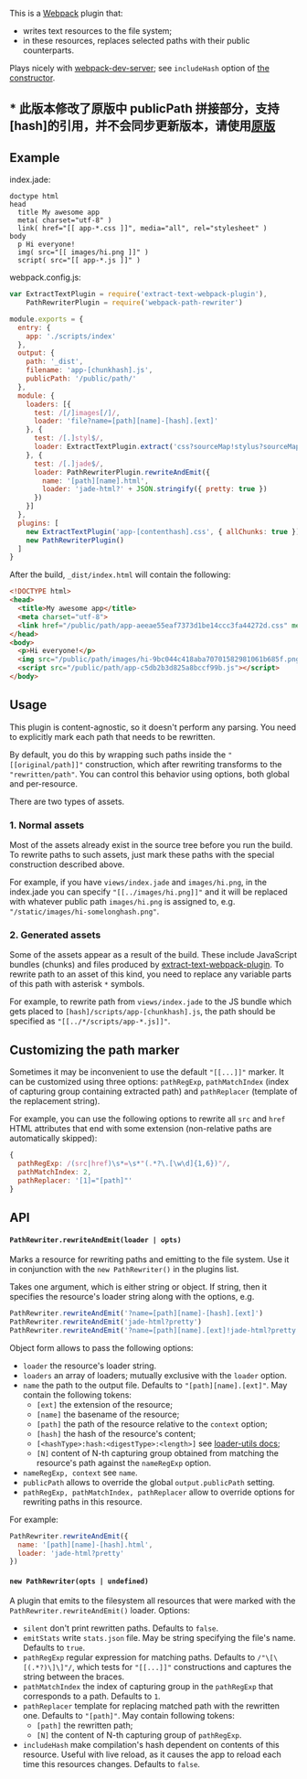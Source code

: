 This is a [Webpack](http://webpack.github.io) plugin that:

  * writes text resources to the file system;
  * in these resources, replaces selected paths with their public counterparts.

Plays nicely with [webpack-dev-server](http://webpack.github.io/docs/webpack-dev-server.html);
see `includeHash` option of [the constructor](#new-pathrewriteropts--undefined).

## * 此版本修改了原版中 publicPath 拼接部分，支持[hash]的引用，并不会同步更新版本，请使用[原版](https://www.npmjs.com/package/webpack-path-rewriter)

## Example

index.jade:

```jade
doctype html
head
  title My awesome app
  meta( charset="utf-8" )
  link( href="[[ app-*.css ]]", media="all", rel="stylesheet" )
body
  p Hi everyone!
  img( src="[[ images/hi.png ]]" )
  script( src="[[ app-*.js ]]" )
```

webpack.config.js:

```js
var ExtractTextPlugin = require('extract-text-webpack-plugin'),
    PathRewriterPlugin = require('webpack-path-rewriter')

module.exports = {
  entry: {
    app: './scripts/index'
  },
  output: {
    path: '_dist',
    filename: 'app-[chunkhash].js',
    publicPath: '/public/path/'
  },
  module: {
    loaders: [{
      test: /[/]images[/]/,
      loader: 'file?name=[path][name]-[hash].[ext]'
    }, {
      test: /[.]styl$/,
      loader: ExtractTextPlugin.extract('css?sourceMap!stylus?sourceMap')
    }, {
      test: /[.]jade$/,
      loader: PathRewriterPlugin.rewriteAndEmit({
        name: '[path][name].html',
        loader: 'jade-html?' + JSON.stringify({ pretty: true })
      })
    }]
  },
  plugins: [
    new ExtractTextPlugin('app-[contenthash].css', { allChunks: true }),
    new PathRewriterPlugin()
  ]
}
```

After the build, `_dist/index.html` will contain the following:

```html
<!DOCTYPE html>
<head>
  <title>My awesome app</title>
  <meta charset="utf-8">
  <link href="/public/path/app-aeeae55eaf7373d1be14ccc3fa44272d.css" media="all" rel="stylesheet">
</head>
<body>
  <p>Hi everyone!</p>
  <img src="/public/path/images/hi-9bc044c418aba70701582981061b685f.png">
  <script src="/public/path/app-c5db2b3d825a8bccf99b.js"></script>
</body>
```


## Usage

This plugin is content-agnostic, so it doesn't perform any parsing. You need to explicitly mark
each path that needs to be rewritten.

By default, you do this by wrapping such paths inside the `"[[original/path]]"` construction, which
after rewriting transforms to the `"rewritten/path"`. You can control this behavior using options,
both global and per-resource.

There are two types of assets.

### 1. Normal assets

Most of the assets already exist in the source tree before you run the build. To rewrite paths to
such assets, just mark these paths with the special construction described above.

For example, if you have `views/index.jade` and `images/hi.png`, in the index.jade you can specify
`"[[../images/hi.png]]"` and it will be replaced with whatever public path `images/hi.png` is
assigned to, e.g. `"/static/images/hi-somelonghash.png"`.

### 2. Generated assets

Some of the assets appear as a result of the build. These include JavaScript bundles (chunks)
and files produced by
[extract-text-webpack-plugin](https://github.com/webpack/extract-text-webpack-plugin).
To rewrite path to an asset of this kind, you need to replace any variable parts of this path
with asterisk `*` symbols.

For example, to rewrite path from `views/index.jade` to the JS bundle which gets placed to
`[hash]/scripts/app-[chunkhash].js`, the path should be specified as `"[[../*/scripts/app-*.js]]"`.


## Customizing the path marker

Sometimes it may be inconvenient to use the default `"[[...]]"` marker. It can be customized using
three options: `pathRegExp`, `pathMatchIndex` (index of capturing group containing extracted path)
and `pathReplacer` (template of the replacement string).

For example, you can use the following options to rewrite all `src` and `href` HTML attributes that
end with some extension (non-relative paths are automatically skipped):

```js
{
  pathRegExp: /(src|href)\s*=\s*"(.*?\.[\w\d]{1,6})"/,
  pathMatchIndex: 2,
  pathReplacer: '[1]="[path]"'
}
```


## API

#### `PathRewriter.rewriteAndEmit(loader | opts)`

Marks a resource for rewriting paths and emitting to the file system. Use it in conjunction with the `new PathRewriter()` in the plugins list.

Takes one argument, which is either string or object. If string, then it specifies the resource's
loader string along with the options, e.g.

```js
PathRewriter.rewriteAndEmit('?name=[path][name]-[hash].[ext]')
PathRewriter.rewriteAndEmit('jade-html?pretty')
PathRewriter.rewriteAndEmit('?name=[path][name].[ext]!jade-html?pretty')
```

Object form allows to pass the following options:

* `loader` the resource's loader string.
* `loaders` an array of loaders; mutually exclusive with the `loader` option.
* `name` the path to the output file. Defaults to `"[path][name].[ext]"`. May contain the
  following tokens:
    - `[ext]` the extension of the resource;
    - `[name]` the basename of the resource;
    - `[path]` the path of the resource relative to the `context` option;
    - `[hash]` the hash of the resource's content;
    - `[<hashType>:hash:<digestType>:<length>]` see
       [loader-utils docs](https://github.com/webpack/loader-utils#interpolatename);
    - `[N]` content of N-th capturing group obtained from matching the resource's path
      against the `nameRegExp` option.
* `nameRegExp, context` see `name`.
* `publicPath` allows to override the global `output.publicPath` setting.
* `pathRegExp, pathMatchIndex, pathReplacer` allow to override options for rewriting paths
  in this resource.
  
For example:

```js
PathRewriter.rewriteAndEmit({
  name: '[path][name]-[hash].html',
  loader: 'jade-html?pretty'
})
```

#### `new PathRewriter(opts | undefined)`

A plugin that emits to the filesystem all resources that were marked with the
`PathRewriter.rewriteAndEmit()` loader. Options:

* `silent` don't print rewritten paths. Defaults to `false`.
* `emitStats` write `stats.json` file. May be string specifying the file's name.
   Defaults to `true`.
* `pathRegExp` regular expression for matching paths. Defaults to `/"\[\[(.*?)\]\]"/`, which tests
  for `"[[...]]"` constructions and captures the string between the braces.
* `pathMatchIndex` the index of capturing group in the `pathRegExp` that corresponds to a path.
  Defaults to `1`.
* `pathReplacer` template for replacing matched path with the rewritten one. Defaults to
  `"[path]"`. May contain following tokens:
    - `[path]` the rewritten path;
    - `[N]` the content of N-th capturing group of `pathRegExp`.
* `includeHash` make compilation's hash dependent on contents of this resource. Useful with live
  reload, as it causes the app to reload each time this resources changes. Defaults to `false`.
